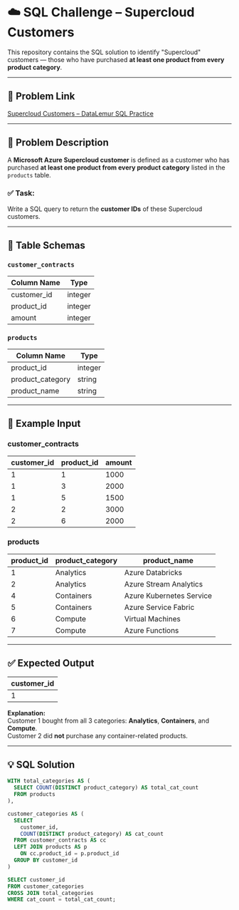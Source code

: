 # ☁️ SQL Challenge – Supercloud Customers

This repository contains the SQL solution to identify "Supercloud" customers — those who have purchased **at least one product from every product category**.

---

## 📌 Problem Link

[Supercloud Customers – DataLemur SQL Practice](https://datalemur.com/questions/supercloud-customer)

---

## 🧠 Problem Description

A **Microsoft Azure Supercloud customer** is defined as a customer who has purchased **at least one product from every product category** listed in the `products` table.

### ✅ Task:

Write a SQL query to return the **customer IDs** of these Supercloud customers.

---

## 🧾 Table Schemas

### `customer_contracts`

| Column Name  | Type    |
|--------------|---------|
| customer_id  | integer |
| product_id   | integer |
| amount       | integer |

### `products`

| Column Name       | Type    |
|-------------------|---------|
| product_id        | integer |
| product_category  | string  |
| product_name      | string  |

---

## 🧪 Example Input

### customer_contracts

| customer_id | product_id | amount |
|-------------|------------|--------|
| 1           | 1          | 1000   |
| 1           | 3          | 2000   |
| 1           | 5          | 1500   |
| 2           | 2          | 3000   |
| 2           | 6          | 2000   |

### products

| product_id | product_category | product_name             |
|------------|------------------|--------------------------|
| 1          | Analytics        | Azure Databricks         |
| 2          | Analytics        | Azure Stream Analytics   |
| 4          | Containers       | Azure Kubernetes Service |
| 5          | Containers       | Azure Service Fabric     |
| 6          | Compute          | Virtual Machines         |
| 7          | Compute          | Azure Functions          |

---

## ✅ Expected Output

| customer_id |
|-------------|
| 1           |

**Explanation:**  
Customer 1 bought from all 3 categories: **Analytics**, **Containers**, and **Compute**.  
Customer 2 did **not** purchase any container-related products.

---

## 💡 SQL Solution

```sql
WITH total_categories AS (
  SELECT COUNT(DISTINCT product_category) AS total_cat_count
  FROM products
),

customer_categories AS (
  SELECT 
    customer_id, 
    COUNT(DISTINCT product_category) AS cat_count
  FROM customer_contracts AS cc
  LEFT JOIN products AS p 
    ON cc.product_id = p.product_id
  GROUP BY customer_id
)

SELECT customer_id
FROM customer_categories 
CROSS JOIN total_categories
WHERE cat_count = total_cat_count;
